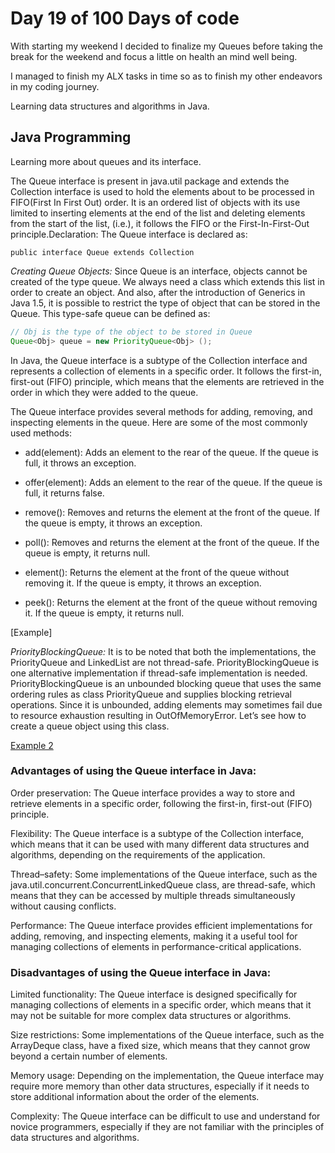 # Day 19 of 100 Days of code

With starting my weekend I decided to finalize my Queues before taking the break for the weekend and focus a little on health an mind well being.

I managed to finish my ALX tasks in time so as to finish my other endeavors in my coding journey.

Learning data structures and algorithms in Java.

## Java Programming 
Learning more about queues and its interface.

The Queue interface is present in java.util package and extends the Collection interface is used to hold the elements about to be processed in FIFO(First In First Out) order. It is an ordered list of objects with its use limited to inserting elements at the end of the list and deleting elements from the start of the list, (i.e.), it follows the FIFO or the First-In-First-Out principle.Declaration: The Queue interface is declared as:
```shell
public interface Queue extends Collection 
```
*Creating Queue Objects:* Since Queue is an interface, objects cannot be created of the type queue. We always need a class which extends this list in order to create an object. And also, after the introduction of Generics in Java 1.5, it is possible to restrict the type of object that can be stored in the Queue. This type-safe queue can be defined as:
```Java
// Obj is the type of the object to be stored in Queue 
Queue<Obj> queue = new PriorityQueue<Obj> ();  
```
In Java, the Queue interface is a subtype of the Collection interface and represents a collection of elements in a specific order. It follows the first-in, first-out (FIFO) principle, which means that the elements are retrieved in the order in which they were added to the queue.

The Queue interface provides several methods for adding, removing, and inspecting elements in the queue. Here are some of the most commonly used methods:

- add(element): Adds an element to the rear of the queue. If the queue is full, it throws an exception.

- offer(element): Adds an element to the rear of the queue. If the queue is full, it returns false.

- remove(): Removes and returns the element at the front of the queue. If the queue is empty, it throws an exception.

- poll(): Removes and returns the element at the front of the queue. If the queue is empty, it returns null.

- element(): Returns the element at the front of the queue without removing it. If the queue is empty, it throws an exception.

- peek(): Returns the element at the front of the queue without removing it. If the queue is empty, it returns null.

[Example]

 *PriorityBlockingQueue:* It is to be noted that both the implementations, the PriorityQueue and LinkedList are not thread-safe. PriorityBlockingQueue is one alternative implementation if thread-safe implementation is needed. PriorityBlockingQueue is an unbounded blocking queue that uses the same ordering rules as class PriorityQueue and supplies blocking retrieval operations. 
Since it is unbounded, adding elements may sometimes fail due to resource exhaustion resulting in OutOfMemoryError. Let’s see how to create a queue object using this class.

[Example 2](./Blocking.java)

### Advantages of using the Queue interface in Java:

Order preservation: The Queue interface provides a way to store and retrieve elements in a specific order, following the first-in, first-out (FIFO) principle.

Flexibility: The Queue interface is a subtype of the Collection interface, which means that it can be used with many different data structures and algorithms, depending on the requirements of the application.

Thread–safety: Some implementations of the Queue interface, such as the java.util.concurrent.ConcurrentLinkedQueue class, are thread-safe, which means that they can be accessed by multiple threads simultaneously without causing conflicts.

Performance: The Queue interface provides efficient implementations for adding, removing, and inspecting elements, making it a useful tool for managing collections of elements in performance-critical applications.

### Disadvantages of using the Queue interface in Java:

Limited functionality: The Queue interface is designed specifically for managing collections of elements in a specific order, which means that it may not be suitable for more complex data structures or algorithms.

Size restrictions: Some implementations of the Queue interface, such as the ArrayDeque class, have a fixed size, which means that they cannot grow beyond a certain number of elements.

Memory usage: Depending on the implementation, the Queue interface may require more memory than other data structures, especially if it needs to store additional information about the order of the elements.

Complexity: The Queue interface can be difficult to use and understand for novice programmers, especially if they are not familiar with the principles of data structures and algorithms.